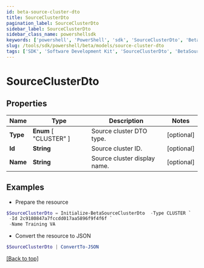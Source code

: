 ```yaml
---
id: beta-source-cluster-dto
title: SourceClusterDto
pagination_label: SourceClusterDto
sidebar_label: SourceClusterDto
sidebar_class_name: powershellsdk
keywords: ['powershell', 'PowerShell', 'sdk', 'SourceClusterDto', 'BetaSourceClusterDto'] 
slug: /tools/sdk/powershell/beta/models/source-cluster-dto
tags: ['SDK', 'Software Development Kit', 'SourceClusterDto', 'BetaSourceClusterDto']
---
```



# SourceClusterDto

## Properties

Name | Type | Description | Notes
------------ | ------------- | ------------- | -------------
**Type** |  **Enum** [  "CLUSTER" ] | Source cluster DTO type. | [optional] 
**Id** | **String** | Source cluster ID. | [optional] 
**Name** | **String** | Source cluster display name. | [optional] 

## Examples

- Prepare the resource
```powershell
$SourceClusterDto = Initialize-BetaSourceClusterDto  -Type CLUSTER `
 -Id 2c9180847a7fccdd017aa5896f9f4f6f `
 -Name Training VA
```

- Convert the resource to JSON
```powershell
$SourceClusterDto | ConvertTo-JSON
```


[[Back to top]](#) 


